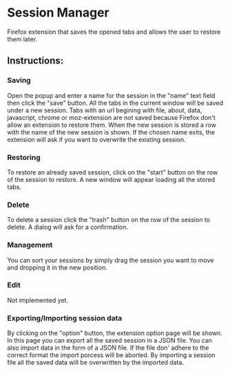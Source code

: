 # Session Manager

Firefox extension that saves the opened tabs and allows the user to restore them
later.

## Instructions:

### Saving
Open the popup and enter a name for the session in the "name" text field then click
the "save" button. All the tabs in the current window will be saved under a new
session. Tabs with an url begining with file, about, data, javascript, chrome or
moz-extension are not saved because Firefox don't allow an extension to restore them.
When the new session is stored a row with the name of the new session is shown.
If the chosen name exits, the extension will ask if you want to overwrite
the existing session.

### Restoring
To restore an already saved session, click on the "start" button on the row of
the session to restore. A new window will appear loading all the stored tabs.

### Delete
To delete a session click the "trash" button on the row of the session to delete.
A dialog will ask for a confirmation.

### Management
You can sort your sessions by simply drag the session you want to move and dropping
it in the new position.

### Edit
Not implemented yet.

### Exporting/Importing session data
By clicking on the "option" button, the extension option page will be shown.
In this page you can export all the saved session in a JSON file.
You can also import data in the form of a JSON file. If the file don' adhere to
the correct format the import porcess will be aborted.
By importing a session file all the saved data will be overwritten by the imported
data.

